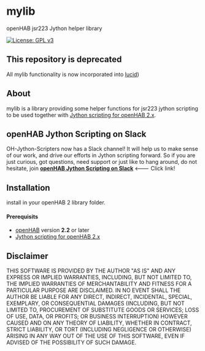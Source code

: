 # mylib
openHAB jsr223 Jython helper library

[![License: GPL v3](https://img.shields.io/badge/License-GPL%20v3-blue.svg)](https://www.gnu.org/licenses/gpl-3.0)

## This repository is deprecated 
All mylib functionality is now incorporated into [lucid](https://github.com/OH-Jython-Scripters/lucid))

## About
mylib is a library providing some helper functions for jsr223 jython scripting to be used together with [Jython scripting for openHAB 2.x](https://github.com/OH-Jython-Scripters/openhab2-jython). 

## openHAB Jython Scripting on Slack
OH-Jython-Scripters now has a Slack channel! It will help us to make sense of our work, and drive our efforts in Jython scripting forward. So if you are just curious, got questions, need support or just like to hang around, do not hesitate, join [**openHAB Jython Scripting on Slack**](https://join.slack.com/t/besynnerlig/shared_invite/enQtMzI3NzIyNTAzMjM1LTdmOGRhOTAwMmIwZWQ0MTNiZTU0MTY0MDk3OTVkYmYxYjE4NDE4MjcxMjg1YzAzNTJmZDM3NzJkYWU2ZDkwZmY) <--- Click link!


## Installation
install in your openHAB 2 library folder.

#### Prerequisits
* [openHAB](https://docs.openhab.org/index.html) version **2.2** or later
* [Jython scripting for openHAB 2.x](https://github.com/OH-Jython-Scripters/openhab2-jython)

## Disclaimer
THIS SOFTWARE IS PROVIDED BY THE AUTHOR "AS IS" AND ANY EXPRESS OR IMPLIED WARRANTIES, INCLUDING, BUT NOT LIMITED TO, THE IMPLIED WARRANTIES OF MERCHANTABILITY AND FITNESS FOR A PARTICULAR PURPOSE ARE DISCLAIMED. IN NO EVENT SHALL THE AUTHOR BE LIABLE FOR ANY DIRECT, INDIRECT, INCIDENTAL, SPECIAL, EXEMPLARY, OR CONSEQUENTIAL DAMAGES (INCLUDING, BUT NOT LIMITED TO, PROCUREMENT OF SUBSTITUTE GOODS OR SERVICES; LOSS OF USE, DATA, OR PROFITS; OR BUSINESS INTERRUPTION) HOWEVER CAUSED AND ON ANY THEORY OF LIABILITY, WHETHER IN CONTRACT, STRICT LIABILITY, OR TORT (INCLUDING NEGLIGENCE OR OTHERWISE) ARISING IN ANY WAY OUT OF THE USE OF THIS SOFTWARE, EVEN IF ADVISED OF THE POSSIBILITY OF SUCH DAMAGE.
